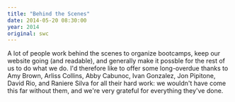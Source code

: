 ```yaml
---
title: "Behind the Scenes"
date: 2014-05-20 08:30:00
year: 2014
original: swc
---
```

<p>
  A lot of people work behind the scenes to organize bootcamps,
  keep our website going (and readable),
  and generally make it possble for the rest of us to do what we do.
  I'd therefore like to offer some long-overdue thanks to
  Amy Brown,
  Arliss Collins,
  Abby Cabunoc,
  Ivan Gonzalez,
  Jon Pipitone,
  David Rio,
  and Raniere Silva
  for all their hard work:
  we wouldn't have come this far without them,
  and we're very grateful for everything they've done.
</p>
